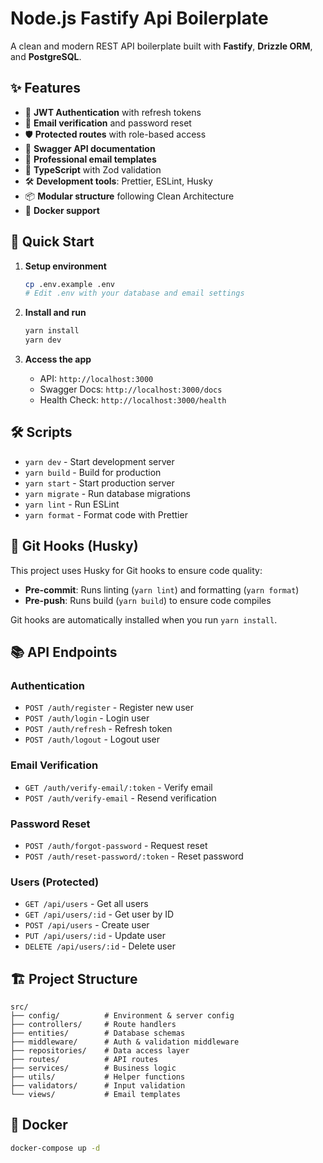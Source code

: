 # Node.js Fastify Api Boilerplate

A clean and modern REST API boilerplate built with **Fastify**, **Drizzle ORM**, and **PostgreSQL**.

## ✨ Features

- 🔐 **JWT Authentication** with refresh tokens
- 📧 **Email verification** and password reset
- 🛡️ **Protected routes** with role-based access
- 📖 **Swagger API documentation**
- 🎨 **Professional email templates**
- 📝 **TypeScript** with Zod validation
- 🛠️ **Development tools**: Prettier, ESLint, Husky
- 📦 **Modular structure** following Clean Architecture
- 🐳 **Docker support**

## 🚀 Quick Start

1. **Setup environment**
   ```bash
   cp .env.example .env
   # Edit .env with your database and email settings
   ```

2. **Install and run**
   ```bash
   yarn install
   yarn dev
   ```

3. **Access the app**
   - API: `http://localhost:3000`
   - Swagger Docs: `http://localhost:3000/docs`
   - Health Check: `http://localhost:3000/health`


## 🛠️ Scripts

- `yarn dev` - Start development server
- `yarn build` - Build for production
- `yarn start` - Start production server
- `yarn migrate` - Run database migrations
- `yarn lint` - Run ESLint
- `yarn format` - Format code with Prettier

## 🔧 Git Hooks (Husky)

This project uses Husky for Git hooks to ensure code quality:

- **Pre-commit**: Runs linting (`yarn lint`) and formatting (`yarn format`)
- **Pre-push**: Runs build (`yarn build`) to ensure code compiles

Git hooks are automatically installed when you run `yarn install`.

## 📚 API Endpoints

### Authentication
- `POST /auth/register` - Register new user
- `POST /auth/login` - Login user
- `POST /auth/refresh` - Refresh token
- `POST /auth/logout` - Logout user

### Email Verification
- `GET /auth/verify-email/:token` - Verify email
- `POST /auth/verify-email` - Resend verification

### Password Reset
- `POST /auth/forgot-password` - Request reset
- `POST /auth/reset-password/:token` - Reset password

### Users (Protected)
- `GET /api/users` - Get all users
- `GET /api/users/:id` - Get user by ID
- `POST /api/users` - Create user
- `PUT /api/users/:id` - Update user
- `DELETE /api/users/:id` - Delete user

## 🏗️ Project Structure

```
src/
├── config/          # Environment & server config
├── controllers/     # Route handlers
├── entities/        # Database schemas
├── middleware/      # Auth & validation middleware
├── repositories/    # Data access layer
├── routes/          # API routes
├── services/        # Business logic
├── utils/           # Helper functions
├── validators/      # Input validation
└── views/           # Email templates
```

## 🐳 Docker

```bash
docker-compose up -d
```